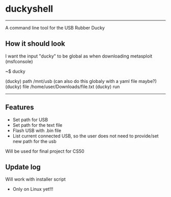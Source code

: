# duckyshell

---

A command line tool for the USB Rubber Ducky

## How it should look

I want the input "ducky" to be global as when downloading metasploit (msfconsole)

~$ ducky

(ducky) path /mnt/usb (can also do this globaly with a yaml file maybe?)
(ducky) file /home/user/Downloads/file.txt
(ducky) run

---

## Features

- Set path for USB
- Set path for the text file
- Flash USB with .bin file
- List current connected USB, so the user does not need to provide/set new path for the usb



Will be used for final project for CS50

## Update log

Will work with installer script

- Only on Linux yet!!!
